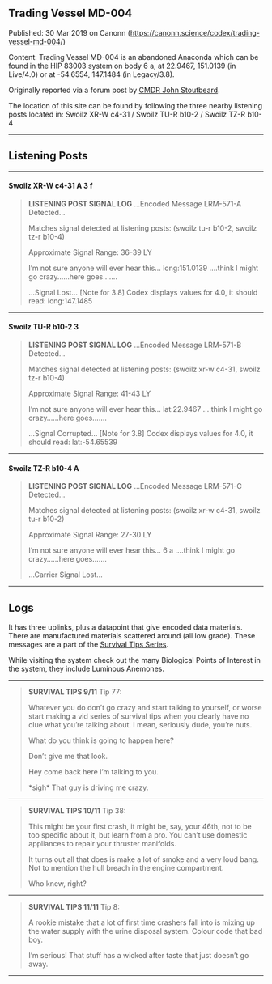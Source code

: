 ## Trading Vessel MD-004

Published: 30 Mar 2019 on Canonn (https://canonn.science/codex/trading-vessel-md-004/)

Content: Trading Vessel MD-004 is an abandoned Anaconda which can be found in the HIP 83003 system on body 6 a, at 22.9467, 151.0139 (in Live/4.0) or at -54.6554, 147.1484 (in Legacy/3.8).

Originally reported via a forum post by [CMDR John Stoutbeard](https://forums.frontier.co.uk/threads/the-fate-of-trading-vessel-md-004-hip-83003.507264/).

The location of this site can be found by following the three nearby listening posts located in:
Swoilz XR-W c4-31 / Swoilz TU-R b10-2 / Swoilz TZ-R b10-4

* * *

## Listening Posts

* * *

#### Swoilz XR-W c4-31 A 3 f

> 
> **LISTENING POST SIGNAL LOG**
> …Encoded Message LRM-571-A Detected…
> 
> Matches signal detected at listening posts: (swoilz tu-r b10-2, swoilz tz-r b10-4)
> 
> Approximate Signal Range: 36-39 LY
> 
> I’m not sure anyone will ever hear this… long:151.0139 ….think l might go crazy……here goes……. 
> 
> …Signal Lost…
> [Note for 3.8] Codex displays values for 4.0, it should read: long:147.1485

* * *

#### Swoilz TU-R b10-2 3

> 
> **LISTENING POST SIGNAL LOG**
> …Encoded Message LRM-571-B Detected…
> 
> Matches signal detected at listening posts: (swoilz xr-w c4-31, swoilz tz-r b10-4)
> 
> Approximate Signal Range: 41-43 LY
> 
> I’m not sure anyone will ever hear this… lat:22.9467 ….think l might go crazy……here goes……. 
> 
> …Signal Corrupted…
> [Note for 3.8] Codex displays values for 4.0, it should read: lat:-54.65539

* * *

#### Swoilz TZ-R b10-4 A

> 
> **LISTENING POST SIGNAL LOG**
> …Encoded Message LRM-571-C Detected…
> 
> Matches signal detected at listening posts: (swoilz xr-w c4-31, swoilz tu-r b10-2)
> 
> Approximate Signal Range: 27-30 LY
> 
> I’m not sure anyone will ever hear this… 6 a ….think l might go crazy……here goes……. 
> 
> …Carrier Signal Lost…

* * *

## Logs

It has three uplinks, plus a datapoint that give encoded data materials. There are manufactured materials scattered around (all low grade). These messages are a part of the [Survival Tips Series](https://canonn.science/codex/survival-tips-series/).

While visiting the system check out the many Biological Points of Interest in the system, they include Luminous Anemones.

* * *

> 
> **SURVIVAL TIPS 9/11**
> Tip 77:
> 
> Whatever you do don’t go crazy and start talking to yourself, or worse start making a vid series of survival tips when you clearly have no clue what you’re talking about. I mean, seriously dude, you’re nuts.
> 
> What do you think is going to happen here?
> 
> Don’t give me that look.
> 
> Hey come back here l’m talking to you.
> 
> \*sigh\* That guy is driving me crazy.

* * *

> 
> **SURVIVAL TIPS 10/11**
> Tip 38:
> 
> This might be your first crash, it might be, say, your 46th, not to be too specific about it, but learn from a pro. You can’t use domestic appliances to repair your thruster manifolds.
> 
> It turns out all that does is make a lot of smoke and a very loud bang. Not to mention the hull breach in the engine compartment.
> 
> Who knew, right?

* * *

> 
> **SURVIVAL TIPS 11/11**
> Tip 8:
> 
> A rookie mistake that a lot of first time crashers fall into is mixing up the water supply with the urine disposal system. Colour code that bad boy.
> 
> I’m serious! That stuff has a wicked after taste that just doesn’t go away.

* * *